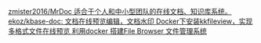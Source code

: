 [zmister2016/MrDoc 适合于个人和中小型团队的在线文档、知识库系统。](https://github.com/zmister2016/MrDoc)
[ekoz/kbase-doc: 文档在线预览编辑，文档水印 ](https://github.com/ekoz/kbase-doc)
[Docker下安装kkfileview，实现多格式文件在线预览 ](https://www.codeleading.com/article/98374806762/)
[利用docker 搭建File Browser 文件管理系统 ](https://www.pianshen.com/article/37381486278/)